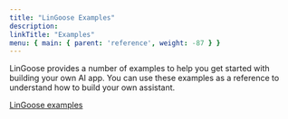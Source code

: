```yaml
---
title: "LinGoose Examples"
description:
linkTitle: "Examples"
menu: { main: { parent: 'reference', weight: -87 } }
---
```


LinGoose provides a number of examples to help you get started with building your own AI app. You can use these examples as a reference to understand how to build your own assistant. 

[LinGoose examples](https://github.com/rsest/lingoose/tree/main/examples)